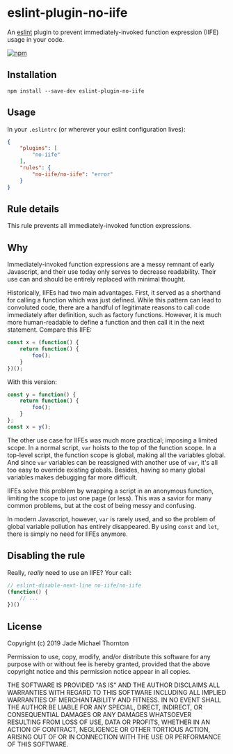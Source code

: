 # eslint-plugin-no-iife

An [eslint](http://eslint.org/) plugin to prevent immediately-invoked function
expression (IIFE) usage in your code.

[![npm](https://img.shields.io/npm/v/eslint-plugin-no-iife.svg)](https://www.npmjs.com/package/eslint-plugin-no-iife)

## Installation

```shell
npm install --save-dev eslint-plugin-no-iife
```

## Usage

In your `.eslintrc` (or wherever your eslint configuration lives):

```json
{
	"plugins": [
		"no-iife"
	],
	"rules": {
		"no-iife/no-iife": "error"
	}
}
```

## Rule details

This rule prevents all immediately-invoked function expressions.

## Why

Immediately-invoked function expressions are a messy remnant of early
Javascript, and their use today only serves to decrease readability. Their use
can and should be entirely replaced with minimal thought.

Historically, IIFEs had two main advantages. First, it served as a shorthand for
calling a function which was just defined. While this pattern can lead to
convoluted code, there are a handful of legitimate reasons to call code
immediately after definition, such as factory functions. However, it is much
more human-readable to define a function and then call it in the next statement.
Compare this IIFE:

```javascript
const x = (function() {
	return function() {
		foo();
	}
})();
```

With this version:

```javascript
const y = function() {
	return function() {
		foo();
	}
};
const x = y();
```

The other use case for IIFEs was much more practical; imposing a limited scope.
In a normal script, `var` hoists to the top of the function scope. In a
top-level script, the function scope is global, making all the variables global.
And since `var` variables can be reassigned with another use of `var`, it's all
too easy to override existing globals. Besides, having so many global variables
makes debugging far more difficult.

IIFEs solve this problem by wrapping a script in an anonymous function, limiting
the scope to just one page (or less). This was a savior for many common
problems, but at the cost of being messy and confusing.

In modern Javascript, however, `var` is rarely used, and so the problem of
global variable pollution has entirely disappeared. By using `const` and `let`,
there is simply no need for IIFEs anymore.

## Disabling the rule

Really, _really_ need to use an IIFE? Your call:

```javascript
// eslint-disable-next-line no-iife/no-iife
(function() {
	// ...
})()
```

## License

Copyright (c) 2019 Jade Michael Thornton

Permission to use, copy, modify, and/or distribute this software for any purpose
with or without fee is hereby granted, provided that the above copyright notice
and this permission notice appear in all copies.

THE SOFTWARE IS PROVIDED "AS IS" AND THE AUTHOR DISCLAIMS ALL WARRANTIES WITH
REGARD TO THIS SOFTWARE INCLUDING ALL IMPLIED WARRANTIES OF MERCHANTABILITY AND
FITNESS. IN NO EVENT SHALL THE AUTHOR BE LIABLE FOR ANY SPECIAL, DIRECT,
INDIRECT, OR CONSEQUENTIAL DAMAGES OR ANY DAMAGES WHATSOEVER RESULTING FROM LOSS
OF USE, DATA OR PROFITS, WHETHER IN AN ACTION OF CONTRACT, NEGLIGENCE OR OTHER
TORTIOUS ACTION, ARISING OUT OF OR IN CONNECTION WITH THE USE OR PERFORMANCE OF
THIS SOFTWARE.
